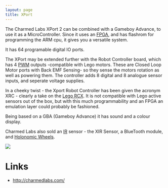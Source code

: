 ```yaml
---
layout: page
title: XPort
---
```

The Charmed Labs XPort 2 can be combined with a Gameboy Advance, to use it as a MicroController.  Since it uses an <a class="wiki" href="/wiki/fpga.html" title="Field Programmable Gate Array">FPGA</a>, and has flashrom for programming the ARM cpu, it gives you a versatile system.

It has 64 programable digital IO ports.

The XPort may be extended further with the Robot Controller board, which has 4 <a class="wiki" href="/wiki/pwm.html" title="Pulse Width Modulation">PWM</a> outputs -compatible with Lego motors. These are Closed Loop Motor ports with Back EMF Sensing- so they sense the motors rotation as well as powering them. The controller adds 8 digital and 8 analogue sensor inputs, and seperate voltage supplies.

In a cheeky twist - the Xport Robot Controller has been given the acronym XRC - clearly a take on the <a class="wiki" href="/wiki/rcx.html" title="The Lego RCX">Lego RCX</a>. It is not compatible with Lego active sensors out of the box, but with this much programmability and an FPGA an emulation layer could probably be fashioned.

Being based on a GBA (Gameboy Advance) it has sound and a colour display.

Charmed Labs also sold an <a class="wiki" href="/wiki/ir.html" title="Acronym for Infra Red">IR</a> sensor - the XIR Sensor, a BlueTooth module, and <a class="wiki" href="/wiki/holonomic_wheels.html" title="Holonomic Wheels">Holonomic Wheels</a>.

<a class="internal" href="browseimage114"> <img class="img-responsive" src="image114&amp;thumb=1"/> </a>

# Links

* <a  href="http://charmedlabs.com/" rel="external" target="_blank">http://charmedlabs.com/</a>
